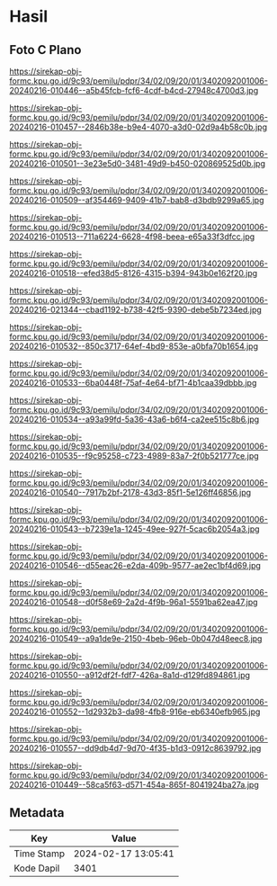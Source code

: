 # Hasil

## Foto C Plano

https://sirekap-obj-formc.kpu.go.id/9c93/pemilu/pdpr/34/02/09/20/01/3402092001006-20240216-010446--a5b45fcb-fcf6-4cdf-b4cd-27948c4700d3.jpg

https://sirekap-obj-formc.kpu.go.id/9c93/pemilu/pdpr/34/02/09/20/01/3402092001006-20240216-010457--2846b38e-b9e4-4070-a3d0-02d9a4b58c0b.jpg

https://sirekap-obj-formc.kpu.go.id/9c93/pemilu/pdpr/34/02/09/20/01/3402092001006-20240216-010501--3e23e5d0-3481-49d9-b450-020869525d0b.jpg

https://sirekap-obj-formc.kpu.go.id/9c93/pemilu/pdpr/34/02/09/20/01/3402092001006-20240216-010509--af354469-9409-41b7-bab8-d3bdb9299a65.jpg

https://sirekap-obj-formc.kpu.go.id/9c93/pemilu/pdpr/34/02/09/20/01/3402092001006-20240216-010513--711a6224-6628-4f98-beea-e65a33f3dfcc.jpg

https://sirekap-obj-formc.kpu.go.id/9c93/pemilu/pdpr/34/02/09/20/01/3402092001006-20240216-010518--efed38d5-8126-4315-b394-943b0e162f20.jpg

https://sirekap-obj-formc.kpu.go.id/9c93/pemilu/pdpr/34/02/09/20/01/3402092001006-20240216-021344--cbad1192-b738-42f5-9390-debe5b7234ed.jpg

https://sirekap-obj-formc.kpu.go.id/9c93/pemilu/pdpr/34/02/09/20/01/3402092001006-20240216-010532--850c3717-64ef-4bd9-853e-a0bfa70b1654.jpg

https://sirekap-obj-formc.kpu.go.id/9c93/pemilu/pdpr/34/02/09/20/01/3402092001006-20240216-010533--6ba0448f-75af-4e64-bf71-4b1caa39dbbb.jpg

https://sirekap-obj-formc.kpu.go.id/9c93/pemilu/pdpr/34/02/09/20/01/3402092001006-20240216-010534--a93a99fd-5a36-43a6-b6f4-ca2ee515c8b6.jpg

https://sirekap-obj-formc.kpu.go.id/9c93/pemilu/pdpr/34/02/09/20/01/3402092001006-20240216-010535--f9c95258-c723-4989-83a7-2f0b521777ce.jpg

https://sirekap-obj-formc.kpu.go.id/9c93/pemilu/pdpr/34/02/09/20/01/3402092001006-20240216-010540--7917b2bf-2178-43d3-85f1-5e126ff46856.jpg

https://sirekap-obj-formc.kpu.go.id/9c93/pemilu/pdpr/34/02/09/20/01/3402092001006-20240216-010543--b7239e1a-1245-49ee-927f-5cac6b2054a3.jpg

https://sirekap-obj-formc.kpu.go.id/9c93/pemilu/pdpr/34/02/09/20/01/3402092001006-20240216-010546--d55eac26-e2da-409b-9577-ae2ec1bf4d69.jpg

https://sirekap-obj-formc.kpu.go.id/9c93/pemilu/pdpr/34/02/09/20/01/3402092001006-20240216-010548--d0f58e69-2a2d-4f9b-96a1-5591ba62ea47.jpg

https://sirekap-obj-formc.kpu.go.id/9c93/pemilu/pdpr/34/02/09/20/01/3402092001006-20240216-010549--a9a1de9e-2150-4beb-96eb-0b047d48eec8.jpg

https://sirekap-obj-formc.kpu.go.id/9c93/pemilu/pdpr/34/02/09/20/01/3402092001006-20240216-010550--a912df2f-fdf7-426a-8a1d-d129fd894861.jpg

https://sirekap-obj-formc.kpu.go.id/9c93/pemilu/pdpr/34/02/09/20/01/3402092001006-20240216-010552--1d2932b3-da98-4fb8-916e-eb6340efb965.jpg

https://sirekap-obj-formc.kpu.go.id/9c93/pemilu/pdpr/34/02/09/20/01/3402092001006-20240216-010557--dd9db4d7-9d70-4f35-b1d3-0912c8639792.jpg

https://sirekap-obj-formc.kpu.go.id/9c93/pemilu/pdpr/34/02/09/20/01/3402092001006-20240216-010449--58ca5f63-d571-454a-865f-8041924ba27a.jpg


## Metadata

| Key        | Value               |
| ---------- | ------------------- |
| Time Stamp | 2024-02-17 13:05:41 |
| Kode Dapil | 3401                |



